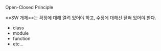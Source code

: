 Open-Closed Principle

==SW 개체==는 확장에 대해 열려 있어야 하고, 수정에 대해선 닫혀 있어야 한다.
- class
- module
- function
- etc...
